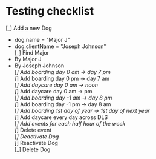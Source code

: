 # Testing checklist  
[_] Add a new Dog  
- dog.name = "Major J"  
- dog.clientName = "Joseph Johnson"  
[_] Find Major  
- By Major J  
- By Joseph Johnson  
[_] Add boarding day 0 am -> day 7 pm  
[_] Add boarding day 0 pm -> day 7 am  
[_] Add daycare day 0 am -> noon  
[_] Add daycare day 0 am -> pm  
[_] Add boarding day -1 am -> day 8 pm  
[_] Add boarding day -1 pm -> day 8 am  
[_] Add boarding 1st day of year -> 1st day of next year  
[_] Add daycare every day across DLS  
[_] Add events for each half hour of the week  
[_] Delete event  
[_] Deactivate Dog  
[_] Reactivate Dog  
[_] Delete Dog  
